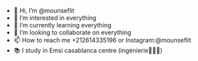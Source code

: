- 👋 Hi, I’m @mounseflit
- 👀 I’m interested in everything
- 🌱 I’m currently learning everything
- 💞️ I’m looking to collaborate on everything
- 📫 How to reach me +212614335196 or Instagram:@mounseflit
- 📚 I study in Emsi casablanca centre (ingénierie🤦🏽‍♂️)

<!---
mounseflit/mounseflit is a ✨ special ✨ repository because its `README.md` (this file) appears on your GitHub profile.
You can click the Preview link to take a look at your changes.
--->
